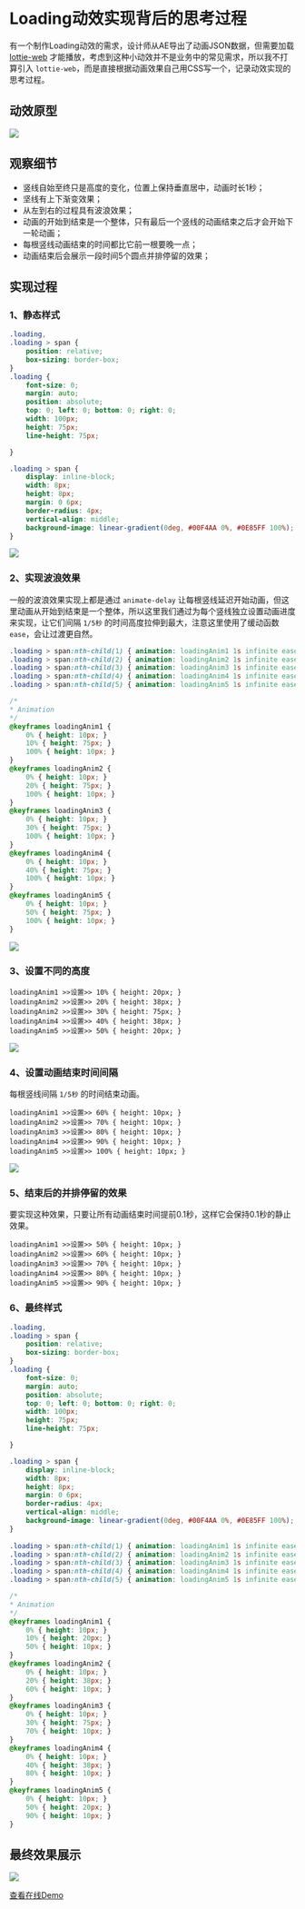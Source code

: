 # Loading动效实现背后的思考过程

有一个制作Loading动效的需求，设计师从AE导出了动画JSON数据，但需要加载 [lottie-web](https://github.com/airbnb/lottie-web) 才能播放，考虑到这种小动效并不是业务中的常见需求，所以我不打算引入 `lottie-web`，而是直接根据动画效果自己用CSS写一个，记录动效实现的思考过程。

## 动效原型

![](https://github.com/gafish/gafish.github.com/raw/master/images/loading.gif)


## 观察细节

- 竖线自始至终只是高度的变化，位置上保持垂直居中，动画时长1秒；
- 坚线有上下渐变效果；
- 从左到右的过程具有波浪效果；
- 动画的开始到结束是一个整体，只有最后一个竖线的动画结束之后才会开始下一轮动画；
- 每根竖线动画结束的时间都比它前一根要晚一点；
- 动画结束后会展示一段时间5个圆点并排停留的效果；

## 实现过程

### 1、静态样式

```css
.loading,
.loading > span {
    position: relative;
    box-sizing: border-box;
}
.loading {
    font-size: 0;
    margin: auto;
    position: absolute;
    top: 0; left: 0; bottom: 0; right: 0;
    width: 100px;
    height: 75px;
    line-height: 75px;

}

.loading > span {
    display: inline-block;
    width: 8px;
    height: 8px;
    margin: 0 6px;
    border-radius: 4px;
    vertical-align: middle;
    background-image: linear-gradient(0deg, #00F4AA 0%, #0E85FF 100%);
}
```

![](https://github.com/gafish/gafish.github.com/raw/master/images/Jietu20190704-074955.jpg)

### 2、实现波浪效果

一般的波浪效果实现上都是通过 `animate-delay` 让每根竖线延迟开始动画，但这里动画从开始到结束是一个整体，所以这里我们通过为每个竖线独立设置动画进度来实现，让它们间隔 `1/5秒` 的时间高度拉伸到最大，注意这里使用了缓动函数 `ease`，会让过渡更自然。

```css
.loading > span:nth-child(1) { animation: loadingAnim1 1s infinite ease; }
.loading > span:nth-child(2) { animation: loadingAnim2 1s infinite ease; }
.loading > span:nth-child(3) { animation: loadingAnim3 1s infinite ease; }
.loading > span:nth-child(4) { animation: loadingAnim4 1s infinite ease; }
.loading > span:nth-child(5) { animation: loadingAnim5 1s infinite ease; }

/*
* Animation
*/
@keyframes loadingAnim1 {
    0% { height: 10px; }
    10% { height: 75px; }
    100% { height: 10px; }
}
@keyframes loadingAnim2 {
    0% { height: 10px; }
    20% { height: 75px; }
    100% { height: 10px; }
}
@keyframes loadingAnim3 {
    0% { height: 10px; }
    30% { height: 75px; }
    100% { height: 10px; }
}
@keyframes loadingAnim4 {
    0% { height: 10px; }
    40% { height: 75px; }
    100% { height: 10px; }
}
@keyframes loadingAnim5 {
    0% { height: 10px; }
    50% { height: 75px; }
    100% { height: 10px; }
}
```

![](https://github.com/gafish/gafish.github.com/raw/master/images/Jietu20190704-091232.gif)

### 3、设置不同的高度

```
loadingAnim1 >>设置>> 10% { height: 20px; }
loadingAnim2 >>设置>> 20% { height: 38px; }
loadingAnim2 >>设置>> 30% { height: 75px; }
loadingAnim4 >>设置>> 40% { height: 38px; }
loadingAnim5 >>设置>> 50% { height: 20px; }
```

![](https://github.com/gafish/gafish.github.com/raw/master/images/Jietu20190704-090944.gif)

### 4、设置动画结束时间间隔

每根竖线间隔 `1/5秒` 的时间结束动画。

```
loadingAnim1 >>设置>> 60% { height: 10px; }
loadingAnim2 >>设置>> 70% { height: 10px; }
loadingAnim3 >>设置>> 80% { height: 10px; }
loadingAnim4 >>设置>> 90% { height: 10px; }
loadingAnim5 >>设置>> 100% { height: 10px; }
```

![](https://github.com/gafish/gafish.github.com/raw/master/images/Jietu20190704-091934.gif)

### 5、结束后的并排停留的效果

要实现这种效果，只要让所有动画结束时间提前0.1秒，这样它会保持0.1秒的静止效果。

```
loadingAnim1 >>设置>> 50% { height: 10px; }
loadingAnim2 >>设置>> 60% { height: 10px; }
loadingAnim3 >>设置>> 70% { height: 10px; }
loadingAnim4 >>设置>> 80% { height: 10px; }
loadingAnim5 >>设置>> 90% { height: 10px; }
```

### 6、最终样式

```css
.loading,
.loading > span {
    position: relative;
    box-sizing: border-box;
}
.loading {
    font-size: 0;
    margin: auto;
    position: absolute;
    top: 0; left: 0; bottom: 0; right: 0;
    width: 100px;
    height: 75px;
    line-height: 75px;

}

.loading > span {
    display: inline-block;
    width: 8px;
    height: 8px;
    margin: 0 6px;
    border-radius: 4px;
    vertical-align: middle;
    background-image: linear-gradient(0deg, #00F4AA 0%, #0E85FF 100%);
}
    
.loading > span:nth-child(1) { animation: loadingAnim1 1s infinite ease; }
.loading > span:nth-child(2) { animation: loadingAnim2 1s infinite ease; }
.loading > span:nth-child(3) { animation: loadingAnim3 1s infinite ease; }
.loading > span:nth-child(4) { animation: loadingAnim4 1s infinite ease; }
.loading > span:nth-child(5) { animation: loadingAnim5 1s infinite ease; }

/*
* Animation
*/
@keyframes loadingAnim1 {
    0% { height: 10px; }
    10% { height: 20px; }
    50% { height: 10px; }
}
@keyframes loadingAnim2 {
    0% { height: 10px; }
    20% { height: 38px; }
    60% { height: 10px; }
}
@keyframes loadingAnim3 {
    0% { height: 10px; }
    30% { height: 75px; }
    70% { height: 10px; }
}
@keyframes loadingAnim4 {
    0% { height: 10px; }
    40% { height: 38px; }
    80% { height: 10px; }
}
@keyframes loadingAnim5 {
    0% { height: 10px; }
    50% { height: 20px; }
    90% { height: 10px; }
}
```

## 最终效果展示

![](https://github.com/gafish/gafish.github.com/raw/master/images/Jietu20190704-093059.gif)

[查看在线Demo](http://gafish.github.io/demo/loading.html)